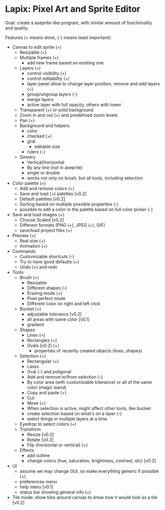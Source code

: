 # Lapix: Pixel Art and Sprite Editor

Goal: create a aseprite-like program, with similar amount of functionality and
quality.

Features (+ means done, (-) means least important):

- Canvas to edit sprite (+)
  - Resizable (+)
  - Multiple frames (+)
    - add new frame based on existing one
  - Layers (+)
    - control visibility (+)
    - control editability (+)
    - layer panel allow to change layer position, remove and add layers (+)
    - group/ungroup layers (-)
    - merge layers
    - active layer with full opacity, others with lower
  - Transparent (+) or solid background
  - Zoom in and out (+) and predefined zoom levels
  - Pan (+)
  - Background and helpers
    - color
    - checked (+)
    - grid
      - editable size
    - rulers (-)
  - Simetry
    - Vertical/horizontal
    - By any line (not in aseprite)
    - single or double
    - works not only on brush, but all tools, including selection
- Color palette (+)
  - Add and remove colors (+)
  - Save and load (+) palettes [v0.2]
  - Default palettes [v0.2]
  - Sorting based on multiple possible properties (-)
  - possible to edit a color in the palette based on full color picker (-)
- Save and load images (+)
  - Choose Scaled [v0.2]
  - Different formats (PNG (+), JPEG (+), GIF)
  - save/load project files (+)
- Preview (+)
  - Real size (+)
  - Animation (+)
- Commands
  - Customizable shortcuts (-)
  - Try to have good defaults (+)
  - Undo (+) and redo
- Tools
  - Brush (+)
    - Resizable
    - Different shapes (-)
    - Erasing mode (+)
    - Pixel perfect mode
    - Different color on right and left click
  - Bucket (+)
    - adjustable tolerance [v0.2]
    - all areas with same color [v0.1]
    - gradient
  - Shapes
    - Lines (+)
    - Rectangles (+)
    - Ovals [v0.2] (+)
      - properties of recently created objects (lines, shapes)
  - Selection (+)
    - Rectangular (+)
    - Lasso
    - Oval (-) and poligonal
    - Add and remove to/from selection (-)
    - By color area (with customizable tolerance) or all of the same color
      (magic wand)
    - Copy and paste (+)
    - Cut
    - Move (+)
    - When selection is active, might affect other tools, like bucket
    - create selection based on what's on a layer (-)
    - select things in multiple layers at a time
  - Eyedrop to select colors (+)
  - Transform
    - Resize [v0.2]
    - Rotate [v0.2]
    - Flip (horizontal or vertical) (+)
  - Effects
    - add outline
    - change colors (hue, saturation, brightness, contrast, etc) [v0.2]
- UI
  - assume we may change GUI, so make everything generic if possible (+)
  - preferences menu
  - help menu [v0.1]
  - status bar showing general info (+)
- Tile mode: show tiles around canvas to show how it would look as a tile [v0.2]


